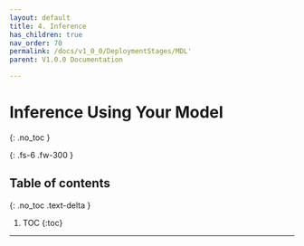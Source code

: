 ```yaml
---
layout: default
title: 4. Inference
has_children: true
nav_order: 70
permalink: /docs/v1_0_0/DeploymentStages/MDL'
parent: V1.0.0 Documentation

---
```


# Inference Using Your Model
{: .no_toc }

{: .fs-6 .fw-300 }

## Table of contents
{: .no_toc .text-delta }

1. TOC
{:toc}

---

